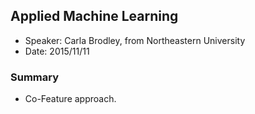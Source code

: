 ## Applied Machine Learning

- Speaker: Carla Brodley, from Northeastern University
- Date: 2015/11/11

### Summary
- Co-Feature approach.
